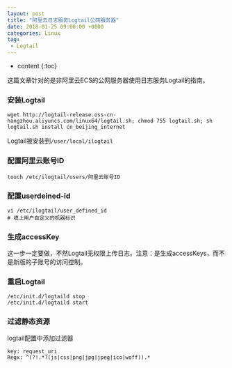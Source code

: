 ```yaml
---
layout: post
title: "阿里云日志服务Logtail公网服务器"
date: 2018-01-25 09:00:00 +0800 
categories: Linux
tag:
 - Logtail
---
```

* content
{:toc}

这篇文章针对的是非阿里云ECS的公网服务器使用日志服务Logtail的指南。

### 安装Logtail
```shell
wget http://logtail-release.oss-cn-hangzhou.aliyuncs.com/linux64/logtail.sh; chmod 755 logtail.sh; sh logtail.sh install cn_beijing_internet
```

Logtail被安装到`/user/local/ilogtail`

### 配置阿里云账号ID
```shell
touch /etc/ilogtail/users/阿里云账号ID
```

<!-- more -->

### 配置userdeined-id
```shell
vi /etc/ilogtail/user_defined_id
# 填上用户自定义的机器标识
```

### 生成accessKey

这一步一定要做，不然Logtail无权限上传日志。注意：是生成accessKeys，而不是新版的子账号的访问控制。

### 重启Logtail

```shell
/etc/init.d/logtaild stop
/etc/init.d/logtaild start
```

### 过滤静态资源

logtail配置中添加过滤器
```
key: request_uri
Regx: ^(?!.*?(js|css|png|jpg|jpeg|ico|woff)).*
```

